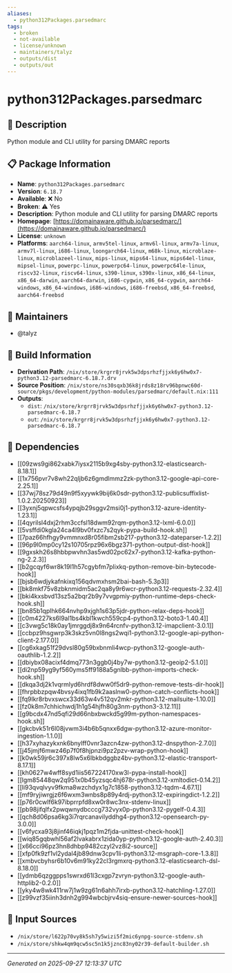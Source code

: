 ```yaml
---
aliases:
  - python312Packages.parsedmarc
tags:
  - broken
  - not-available
  - license/unknown
  - maintainers/talyz
  - outputs/dist
  - outputs/out
---
```


# python312Packages.parsedmarc

## 📝 Description

Python module and CLI utility for parsing DMARC reports

## 📋 Package Information

- **Name**: `python312Packages.parsedmarc`
- **Version**: `6.18.7`
- **Available**: ❌ No
- **Broken**: ⚠️ Yes
- **Description**: Python module and CLI utility for parsing DMARC reports
- **Homepage**: [https://domainaware.github.io/parsedmarc/](https://domainaware.github.io/parsedmarc/)
- **License**: `unknown`
- **Platforms**: `aarch64-linux`, `armv5tel-linux`, `armv6l-linux`, `armv7a-linux`, `armv7l-linux`, `i686-linux`, `loongarch64-linux`, `m68k-linux`, `microblaze-linux`, `microblazeel-linux`, `mips-linux`, `mips64-linux`, `mips64el-linux`, `mipsel-linux`, `powerpc-linux`, `powerpc64-linux`, `powerpc64le-linux`, `riscv32-linux`, `riscv64-linux`, `s390-linux`, `s390x-linux`, `x86_64-linux`, `x86_64-darwin`, `aarch64-darwin`, `i686-cygwin`, `x86_64-cygwin`, `aarch64-windows`, `x86_64-windows`, `i686-windows`, `i686-freebsd`, `x86_64-freebsd`, `aarch64-freebsd`
## 👥 Maintainers

- @talyz


## 🔧 Build Information

- **Derivation Path**: `/nix/store/krgrr8jrvk5w3dpsrhzfjjxk6y6hw0x7-python3.12-parsedmarc-6.18.7.drv`
- **Source Position**: `/nix/store/ns30sqxb36k8jrds8z18rv96bpnwc60d-source/pkgs/development/python-modules/parsedmarc/default.nix:111`
- **Outputs**:
  - `dist`:  `/nix/store/krgrr8jrvk5w3dpsrhzfjjxk6y6hw0x7-python3.12-parsedmarc-6.18.7`
  - `out`:  `/nix/store/krgrr8jrvk5w3dpsrhzfjjxk6y6hw0x7-python3.12-parsedmarc-6.18.7`

## 🔗 Dependencies

- [[09zws9gi862xabk7iysx2115b9xg4sby-python3.12-elasticsearch-8.18.1]]
- [[1x756pvr7v8wh22qljb6z6gmdlmmz2zk-python3.12-google-api-core-2.25.1]]
- [[37wj78sz79d49n9f5xyywk9bij6k0sdr-python3.12-publicsuffixlist-1.0.2.20250923]]
- [[3yxnj5qpwcsfs4ypqjb29sggv2msi0j1-python3.12-azure-identity-1.23.1]]
- [[4qyrilsl4dxj2rhm3ccfsl18dwm92rqm-python3.12-lxml-6.0.0]]
- [[5vsffdi0kgla24ca4l9bv0fxzc7s2qyk-pypa-build-hook.sh]]
- [[7paz66hfhgy9vmmnxd8r05fibm2sb217-python3.12-dateparser-1.2.2]]
- [[96p9l0mp0cy12s10705rpz96x6bgz371-python-output-dist-hook]]
- [[9gxskh26s8hbbpwvhn3as5wd02pc62x7-python3.12-kafka-python-ng-2.2.3]]
- [[b2gcqyf6wr8k19l1h57cgybfm7plixkq-python-remove-bin-bytecode-hook]]
- [[bjsb6wdjykafnkixq156qdvmxhsm2bai-bash-5.3p3]]
- [[bk8mkf75v8zbknmidm5ac2qa8y9r6wcr-python3.12-requests-2.32.4]]
- [[bki4kxsbvd13sz5a2bqr2b9y7vvgpmiy-python-runtime-deps-check-hook.sh]]
- [[bn85b1qplhk664nvhp9xjgh1s63p5jdr-python-relax-deps-hook]]
- [[c0m4227ks6l9al1bs4kbl1kwch559cp4-python3.12-boto3-1.40.4]]
- [[c3vwg5c18k0ay1jmrggdj8x9n64rcnfv-python3.12-imapclient-3.0.1]]
- [[ccbpz9hsgwrp3k3skz5vn0l8ngs2wqi1-python3.12-google-api-python-client-2.177.0]]
- [[cg6xkag51f29dvsl80g59bxbnmli4wcp-python3.12-google-auth-oauthlib-1.2.2]]
- [[dbiybx08acixf4dmq773n3ggb0j4by7w-python3.12-geoip2-5.1.0]]
- [[di2np59yg9yf560yms5ff9188a5gnlbb-python-imports-check-hook.sh]]
- [[dkqa3dj2k1vqrmlyd6hrdf8dww0f5dr9-python-remove-tests-dir-hook]]
- [[fhrpbbzpqw4bvsy4ixq1fb9k2aaslnw0-python-catch-conflicts-hook]]
- [[fq9lkr8rbvxswcx33d63w4v512qv2mkr-python3.12-mailsuite-1.10.0]]
- [[fz0k8m7chhichwdj1h1g54hjfh80g3nm-python3-3.12.11]]
- [[g9bcdx47nd5qfi29d66nbxbwckd5g99m-python-namespaces-hook.sh]]
- [[gkcbvk51r6l08jvwm3i4b6b5qnxx6dgw-python3.12-azure-monitor-ingestion-1.1.0]]
- [[h37xyhazykxnk6bnylff0vnr3azcn4zw-python3.12-dnspython-2.7.0]]
- [[j45jmjf6mwz46p7f0f8hjpnzi9pz2pzv-wrap-python-hook]]
- [[k0wk59jr6c397x8lw5x6lbkbdggbz4bv-python3.12-elastic-transport-8.17.1]]
- [[kh0627w4wff8syd1iis567224170xw3l-pypa-install-hook]]
- [[lgm85448qw2q951x0b45yzsqc4hj678r-python3.12-xmltodict-0.14.2]]
- [[li93qvqlvyv9fkma8wzchdyx1g7c1858-python3.12-tqdm-4.67.1]]
- [[mf9ryjiwrgjz6f6wxm3wnbs8p89y4rdj-python3.12-expiringdict-1.2.2]]
- [[p76r0cwlf6k97ibprrpfd8xw0r8wc3nx-stdenv-linux]]
- [[pb98jifqlfx2pwqwnydbcccg732vyx0p-python3.12-pygelf-0.4.3]]
- [[qch8d06psa6kg3i7rqrcanavilyddhg4-python3.12-opensearch-py-3.0.0]]
- [[v6fycxa93j8jinf46iqkj1pqz1m2fjda-unittest-check-hook]]
- [[wiq85gqbwhl56af2lvakabrx1zida0yp-python3.12-google-auth-2.40.3]]
- [[x66cci96pz3hn8dhbp9482czyl2vz8i2-source]]
- [[xfp0fk9zf1vl2ydal4jb89dnw3cpv1li-python3.12-msgraph-core-1.3.8]]
- [[xmbvcbyhsr6b10v6m91ky22cl3rgmxrq-python3.12-elasticsearch-dsl-8.18.0]]
- [[ydmb6qzggpps1swrxd61l3cxgp7zvryn-python3.12-google-auth-httplib2-0.2.0]]
- [[yky4w8wk411rw7j1w9zg61n6ahh7irxb-python3.12-hatchling-1.27.0]]
- [[z99vzf35iinh3dnh2g994wbcbjrv4siq-ensure-newer-sources-hook]]

## 📁 Input Sources

- `/nix/store/l622p70vy8k5sh7y5wizi5f2mic6ynpg-source-stdenv.sh`
- `/nix/store/shkw4qm9qcw5sc5n1k5jznc83ny02r39-default-builder.sh`

---
*Generated on 2025-09-27 12:13:37 UTC*
